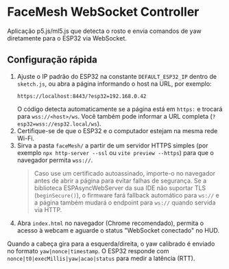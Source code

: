# FaceMesh WebSocket Controller

Aplicação p5.js/ml5.js que detecta o rosto e envia comandos de yaw diretamente para o ESP32 via WebSocket.

## Configuração rápida

1. Ajuste o IP padrão do ESP32 na constante `DEFAULT_ESP32_IP` dentro de `sketch.js`, ou abra a página informando o host na URL, por exemplo:
   ```
   https://localhost:8443/?esp32=192.168.0.42
   ```
   O código detecta automaticamente se a página está em `https:` e trocará para `wss://<host>/ws`. Você também pode informar a URL completa (`?esp32=wss://esp32.local/ws`).
2. Certifique-se de que o ESP32 e o computador estejam na mesma rede Wi-Fi.
3. Sirva a pasta `faceMesh/` a partir de um servidor HTTPS simples (por exemplo `npx http-server --ssl` ou `vite preview --https`) para que o navegador permita `wss://`.
   > Caso use um certificado autoassinado, importe-o no navegador antes de abrir a página para evitar falhas de segurança.
   > Se a biblioteca ESPAsyncWebServer da sua IDE não suportar TLS (`beginSecure()`), o firmware fará fallback automático para `ws://` e a página também mudará o endpoint para `ws://` quando servida via HTTP.
4. Abra `index.html` no navegador (Chrome recomendado), permita o acesso à webcam e aguarde o status "WebSocket conectado" no HUD.

Quando a cabeça gira para a esquerda/direita, o yaw calibrado é enviado no formato `yaw|nonce|timestamp`. O ESP32 responde com `nonce|t0|execMillis|yaw|acao|status` para medir a latência (RTT).
